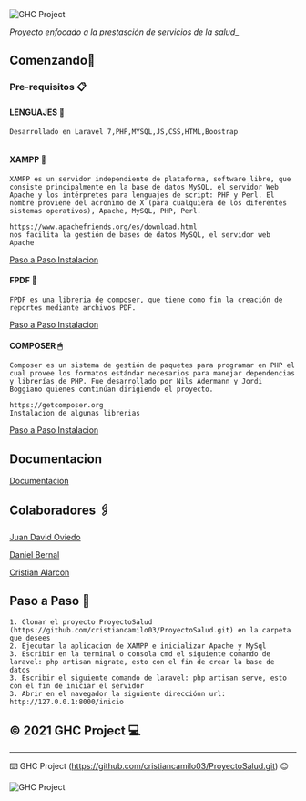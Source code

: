 <img src="https://lh3.googleusercontent.com/s9bK8N3NN9eRxBpFz2VZqSLG9NnOcDWSwYYQzXFRnv-KpeCzM492fKohI8uAhLwohra__w=s170" alt="GHC Project"/>

_Proyecto enfocado a la prestasción de servicios de la salud__

## Comenzando📣

### Pre-requisitos 📋

#### LENGUAJES 📜

```
Desarrollado en Laravel 7,PHP,MYSQL,JS,CSS,HTML,Boostrap
 
```
#### XAMPP 💾
```
XAMPP es un servidor independiente de plataforma, software libre, que consiste principalmente en la base de datos MySQL, el servidor Web Apache y los intérpretes para lenguajes de script: PHP y Perl. El nombre proviene del acrónimo de X (para cualquiera de los diferentes sistemas operativos), Apache, MySQL, PHP, Perl.
```
```
https://www.apachefriends.org/es/download.html
nos facilita la gestión de bases de datos MySQL, el servidor web Apache 

```
[Paso a Paso Instalacion](https://docs.google.com/document/d/1Bhw7Dh78Y_3mRGV6LUHsdlj1JVczSdwI/edit?usp=sharing&ouid=109675321760699536418&rtpof=true&sd=true)



#### FPDF 📲
```
FPDF es una libreria de composer, que tiene como fin la creación de reportes mediante archivos PDF.
```

[Paso a Paso Instalacion](http://www.fpdf.org/)

#### COMPOSER 🖱
```
Composer es un sistema de gestión de paquetes para programar en PHP el cual provee los formatos estándar necesarios para manejar dependencias y librerías de PHP. Fue desarrollado por Nils Adermann y Jordi Boggiano quienes continúan dirigiendo el proyecto.
```
```
https://getcomposer.org
Instalacion de algunas librerias 
```
[Paso a Paso Instalacion](https://docs.google.com/document/d/1mwk7U6qaFJT4RGGJixyD52swVmn3I8XH/edit?usp=sharing&ouid=109675321760699536418&rtpof=true&sd=true)


## Documentacion
[Documentacion](https://drive.google.com/drive/u/1/folders/1vkT_J_QQRNWZl_mo3U1W9xRrAuEL4mDw) 
## Colaboradores 🖇️

[Juan David Oviedo](https://github.com/JuanDa-code/) 


[Daniel Bernal](https://github.com/DanielBernal133)


[Cristian Alarcon](https://github.com/cristiancamilo03)


## Paso a Paso 📖

```
1. Clonar el proyecto ProyectoSalud (https://github.com/cristiancamilo03/ProyectoSalud.git) en la carpeta que desees
2. Ejecutar la aplicacion de XAMPP e inicializar Apache y MySql
3. Escribir en la terminal o consola cmd el siguiente comando de laravel: php artisan migrate, esto con el fin de crear la base de datos
3. Escribir el siguiente comando de laravel: php artisan serve, esto con el fin de iniciar el servidor
3. Abrir en el navegador la siguiente direcciónn url: http://127.0.0.1:8000/inicio
```

## © 2021 GHC Project 💻

---
⌨️ GHC Project (https://github.com/cristiancamilo03/ProyectoSalud.git) 😊

<img src="https://lh3.googleusercontent.com/s9bK8N3NN9eRxBpFz2VZqSLG9NnOcDWSwYYQzXFRnv-KpeCzM492fKohI8uAhLwohra__w=s170" alt="GHC Project"/>


